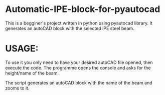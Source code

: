 # Automatic-IPE-block-for-pyautocad
This is a begginer's project written in python using pyautocad library. It generates an autoCAD block with the selected IPE steel beam.

# USAGE:
To use it you only need to have your desired autoCAD file opened, then execute the code. The programme opens the console and asks for the height/name of the beam.

The script generates an autoCAD block with the name of the beam and zooms to it.
